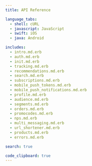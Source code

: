 ```yaml
---
title: API Reference

language_tabs:
  - shell: cURL
  - javascript: JavaScript
  - swift: iOS
  - java: Android

includes:
  - intro.md.erb
  - auth.md.erb
  - init.md.erb
  - tracking.md.erb
  - recommendations.md.erb
  - search.md.erb
  - subscriptions.md.erb
  - mobile_push_tokens.md.erb
  - mobile_push_notifications.md.erb
  - profile.md.erb
  - audience.md.erb
  - segments.md.erb
  - orders.md.erb
  - promocodes.md.erb
  - nps.md.erb
  - multi_messaging.md.erb
  - url_shortener.md.erb
  - products.md.erb
  - errors.md.erb

search: true

code_clipboard: true
---
```


